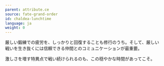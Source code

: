 ```yaml
---
parent: attribute.ce
source: fate-grand-order
id: chaldea-lunchtime
language: ja
weight: 0
---
```


厳しい鍛練での疲労を、しっかりと回復することも修行のうち。そして、厳しい戦いを生き抜くには信頼できる仲間とのコミュニケーションが最重要。

激しさを増す特異点で戦い続けられるのも、この穏やかな時間があってこそ。
